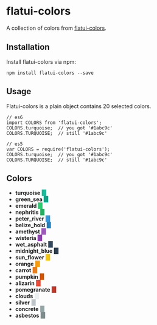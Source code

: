 # flatui-colors

A collection of colors from [flatui-colors](http://flatuicolors.com/).

## Installation

Install flatui-colors via npm:

```
npm install flatui-colors --save
```

## Usage

Flatui-colors is a plain object contains 20 selected colors.

```
// es6
import COLORS from 'flatui-colors';
COLORS.turquoise;  // you got '#1abc9c'
COLORS.TURQUOISE;  // still '#1abc9c'

// es5
var COLORS = require('flatui-colors');
COLORS.turquoise;  // you got '#1abc9c'
COLORS.TURQUOISE;  // still '#1abc9c'
```

## Colors

* <span style="font-weight: bolder;">turquoise</span>&nbsp;<span style="background-color: #1abc9c; display: inline-block;">&nbsp;&nbsp;&nbsp;<span>
* <span style="font-weight: bolder;">green_sea</span>&nbsp;<span style="background-color: #16a085; display: inline-block;">&nbsp;&nbsp;&nbsp;<span>
* <span style="font-weight: bolder;">emerald</span>&nbsp;<span style="background-color: #2ecc71; display: inline-block;">&nbsp;&nbsp;&nbsp;<span>
* <span style="font-weight: bolder;">nephritis</span>&nbsp;<span style="background-color: #27ae60; display: inline-block;">&nbsp;&nbsp;&nbsp;<span>
* <span style="font-weight: bolder;">peter_river</span>&nbsp;<span style="background-color: #3498db; display: inline-block;">&nbsp;&nbsp;&nbsp;<span>
* <span style="font-weight: bolder;">belize_hold</span>&nbsp;<span style="background-color: #2980b9; display: inline-block;">&nbsp;&nbsp;&nbsp;<span>
* <span style="font-weight: bolder;">amethyst</span>&nbsp;<span style="background-color: #9b59b6; display: inline-block;">&nbsp;&nbsp;&nbsp;<span>
* <span style="font-weight: bolder;">wisteria</span>&nbsp;<span style="background-color: #8e44ad; display: inline-block;">&nbsp;&nbsp;&nbsp;<span>
* <span style="font-weight: bolder;">wet_asphalt</span>&nbsp;<span style="background-color: #34495e; display: inline-block;">&nbsp;&nbsp;&nbsp;<span>
* <span style="font-weight: bolder;">midnight_blue</span>&nbsp;<span style="background-color: #2c3e50; display: inline-block;">&nbsp;&nbsp;&nbsp;<span>
* <span style="font-weight: bolder;">sun_flower</span>&nbsp;<span style="background-color: #f1c40f; display: inline-block;">&nbsp;&nbsp;&nbsp;<span>
* <span style="font-weight: bolder;">orange</span>&nbsp;<span style="background-color: #f39c12; display: inline-block;">&nbsp;&nbsp;&nbsp;<span>
* <span style="font-weight: bolder;">carrot</span>&nbsp;<span style="background-color: #e67e22; display: inline-block;">&nbsp;&nbsp;&nbsp;<span>
* <span style="font-weight: bolder;">pumpkin</span>&nbsp;<span style="background-color: #d35400; display: inline-block;">&nbsp;&nbsp;&nbsp;<span>
* <span style="font-weight: bolder;">alizarin</span>&nbsp;<span style="background-color: #e74c3c; display: inline-block;">&nbsp;&nbsp;&nbsp;<span>
* <span style="font-weight: bolder;">pomegranate</span>&nbsp;<span style="background-color: #c0392b; display: inline-block;">&nbsp;&nbsp;&nbsp;<span>
* <span style="font-weight: bolder;">clouds</span>&nbsp;<span style="background-color: #ecf0f1; display: inline-block;">&nbsp;&nbsp;&nbsp;<span>
* <span style="font-weight: bolder;">silver</span>&nbsp;<span style="background-color: #bdc3c7; display: inline-block;">&nbsp;&nbsp;&nbsp;<span>
* <span style="font-weight: bolder;">concrete</span>&nbsp;<span style="background-color: #95a5a6; display: inline-block;">&nbsp;&nbsp;&nbsp;<span>
* <span style="font-weight: bolder;">asbestos</span>&nbsp;<span style="background-color: #7f8c8d; display: inline-block;">&nbsp;&nbsp;&nbsp;<span>
